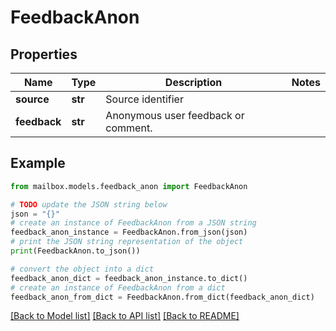 # FeedbackAnon


## Properties

Name | Type | Description | Notes
------------ | ------------- | ------------- | -------------
**source** | **str** | Source identifier | 
**feedback** | **str** | Anonymous user feedback or comment. | 

## Example

```python
from mailbox.models.feedback_anon import FeedbackAnon

# TODO update the JSON string below
json = "{}"
# create an instance of FeedbackAnon from a JSON string
feedback_anon_instance = FeedbackAnon.from_json(json)
# print the JSON string representation of the object
print(FeedbackAnon.to_json())

# convert the object into a dict
feedback_anon_dict = feedback_anon_instance.to_dict()
# create an instance of FeedbackAnon from a dict
feedback_anon_from_dict = FeedbackAnon.from_dict(feedback_anon_dict)
```
[[Back to Model list]](../README.md#documentation-for-models) [[Back to API list]](../README.md#documentation-for-api-endpoints) [[Back to README]](../README.md)



